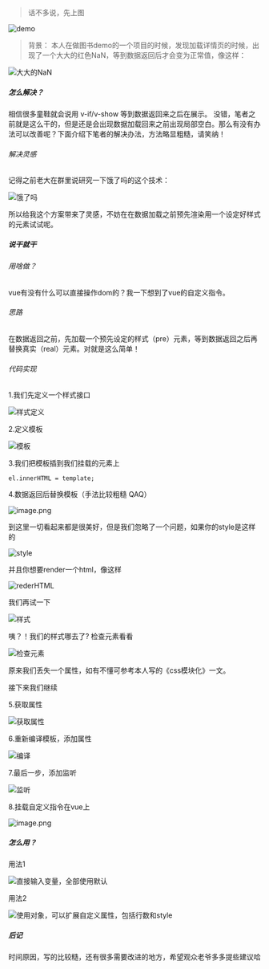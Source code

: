 > 话不多说，先上图

![demo](http://upload-images.jianshu.io/upload_images/3357019-75da56f8eab783b4.gif?imageMogr2/auto-orient/strip%7CimageView2/2/w/1240)

> 背景：
本人在做图书demo的一个项目的时候，发现加载详情页的时候，出现了一个大大的红色NaN，等到数据返回后才会变为正常值，像这样： 

![大大的NaN](http://upload-images.jianshu.io/upload_images/3357019-055fe8fc8e9ebc06.png?imageMogr2/auto-orient/strip%7CimageView2/2/w/1240)

##### 怎么解决？

相信很多童鞋就会说用 v-if/v-show 等到数据返回来之后在展示。
没错，笔者之前就是这么干的，但是还是会出现数据加载回来之前出现局部空白。那么有没有办法可以改善呢？下面介绍下笔者的解决办法，方法略显粗糙，请笑纳！

###### 解决灵感

记得之前老大在群里说研究一下饿了吗的这个技术：

![饿了吗](http://upload-images.jianshu.io/upload_images/3357019-63e7dcffb99c8d56.png?imageMogr2/auto-orient/strip%7CimageView2/2/w/1240)

所以给我这个方案带来了灵感，不妨在在数据加载之前预先渲染用一个设定好样式的元素试试呢。

##### 说干就干

###### 用啥做？

vue有没有什么可以直接操作dom的？我一下想到了vue的自定义指令。

###### 思路

在数据返回之前，先加载一个预先设定的样式（pre）元素，等到数据返回之后再替换真实（real）元素。对就是这么简单！

###### 代码实现

1.我们先定义一个样式接口

![样式定义](http://upload-images.jianshu.io/upload_images/3357019-2d5e7d84fb251002.png?imageMogr2/auto-orient/strip%7CimageView2/2/w/1240)

2.定义模板

![模板](http://upload-images.jianshu.io/upload_images/3357019-9c9ad9bd9b4bc340.png?imageMogr2/auto-orient/strip%7CimageView2/2/w/1240)

3.我们把模板插到我们挂载的元素上

    el.innerHTML = template;

4.数据返回后替换模板（手法比较粗糙 QAQ）

![image.png](http://upload-images.jianshu.io/upload_images/3357019-e669cbf15ce13f5d.png?imageMogr2/auto-orient/strip%7CimageView2/2/w/1240)

到这里一切看起来都是很美好，但是我们忽略了一个问题，如果你的style是这样的

![style](http://upload-images.jianshu.io/upload_images/3357019-027d5caf422e10fe.png?imageMogr2/auto-orient/strip%7CimageView2/2/w/1240)

并且你想要render一个html，像这样

![rederHTML](http://upload-images.jianshu.io/upload_images/3357019-1d04e10ce8e8941f.png?imageMogr2/auto-orient/strip%7CimageView2/2/w/1240)

我们再试一下

![样式](http://upload-images.jianshu.io/upload_images/3357019-1d2700cad1abfac7.png?imageMogr2/auto-orient/strip%7CimageView2/2/w/1240)

咦？！我们的样式哪去了?  检查元素看看

![检查元素](http://upload-images.jianshu.io/upload_images/3357019-2bdfcf3cff67888c.png?imageMogr2/auto-orient/strip%7CimageView2/2/w/1240)

原来我们丢失一个属性，如有不懂可参考本人写的《css模块化》一文。

接下来我们继续


5.获取属性

![获取属性](http://upload-images.jianshu.io/upload_images/3357019-dceb2ab89b5a6508.png?imageMogr2/auto-orient/strip%7CimageView2/2/w/1240)

6.重新编译模板，添加属性

![编译](http://upload-images.jianshu.io/upload_images/3357019-348f62d26c04a606.png?imageMogr2/auto-orient/strip%7CimageView2/2/w/1240)

7.最后一步，添加监听

![监听](http://upload-images.jianshu.io/upload_images/3357019-429d7baf7a82b29d.png?imageMogr2/auto-orient/strip%7CimageView2/2/w/1240)

8.挂载自定义指令在vue上

![image.png](http://upload-images.jianshu.io/upload_images/3357019-eac99c135f16c23a.png?imageMogr2/auto-orient/strip%7CimageView2/2/w/1240)

##### 怎么用？

用法1 

![直接输入变量，全部使用默认](http://upload-images.jianshu.io/upload_images/3357019-faf94ba898fe46c8.png?imageMogr2/auto-orient/strip%7CimageView2/2/w/1240)

用法2

![使用对象，可以扩展自定义属性，包括行数和style](http://upload-images.jianshu.io/upload_images/3357019-a319f7cdc69582bd.png?imageMogr2/auto-orient/strip%7CimageView2/2/w/1240)

##### 后记

时间原因，写的比较糙，还有很多需要改进的地方，希望观众老爷多多提些建议哈






